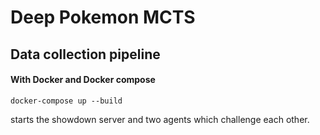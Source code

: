 # Deep Pokemon MCTS

## Data collection pipeline

#### With Docker and Docker compose
```
docker-compose up --build
```
starts the showdown server and two agents which 
challenge each other.
